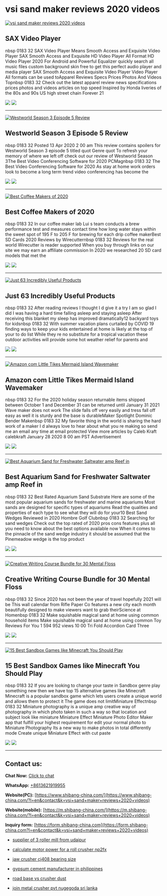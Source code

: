 # vsi sand maker reviews 2020 videos

<a href="https://swt.shibang-china.com/?l=en&img&k=vsi+sand+maker+reviews+2020+videos" target="_blank">![vsi sand maker reviews 2020 videos](http://static.shibang-china.com/all-800x300/407.jpg)</a>

## SAX Video Player
nbsp 0183 32 SAX Video Player Means Smooth Access and Exquisite Video Player SAX Smooth Access and Exquisite HD Video Player All Format HD Video Player 2020 For Android and Powerful Equalizer quickly search all music files custom background skin free to get this perfect audio player and media player SAX Smooth Access and Exquisite Video Player Video Player All formats can be used toApparel Reviews Specs Prices Photos And Videos Topnbsp 0183 32 Check out the latest apparel review news specifications prices photos and videos articles on top speed Inspired by Honda liveries of the 80s and 90s US high street chain Forever 21


<a href="https://whatsapp.shibangsoft.com/WhatsApp.php" target="_blank" title="WhatsApp">![](http://static.shibang-china.com/icon/whatsapp.png)</a> <a href="https://swt.shibang-china.com/?l=en&icon&k=vsi+sand+maker+reviews+2020+videos" target="_blank">![](http://static.shibang-china.com/icon/chat-en.png)</a>

---

<a href="https://swt.shibang-china.com/?l=en&img&k=vsi+sand+maker+reviews+2020+videos" target="_blank">![Westworld Season 3 Episode 5 Review](http://static.shibang-china.com/all-800x300/1370.jpg)</a>

## Westworld Season 3 Episode 5 Review
nbsp 0183 32 Posted 13 Apr 2020 2 00 am This review contains spoilers for Westworld Season 3 episode 5 titled quot Genre quot To refresh your memory of where we left off check out our review of Westworld Season 3The Best Video Conferencing Software for 2020 PCMagnbsp 0183 32 The Best Video Conferencing Software for 2020 As stay at home work orders look to become a long term trend video conferencing has become the


<a href="https://whatsapp.shibangsoft.com/WhatsApp.php" target="_blank" title="WhatsApp">![](http://static.shibang-china.com/icon/whatsapp.png)</a> <a href="https://swt.shibang-china.com/?l=en&icon&k=vsi+sand+maker+reviews+2020+videos" target="_blank">![](http://static.shibang-china.com/icon/chat-en.png)</a>

---

<a href="https://swt.shibang-china.com/?l=en&img&k=vsi+sand+maker+reviews+2020+videos" target="_blank">![Best Coffee Makers of 2020](http://static.shibang-china.com/all-800x300/1355.jpg)</a>

## Best Coffee Makers of 2020
nbsp 0183 32 In our coffee maker lab Lui s team conducts a brew performance test and measures contact time how long water stays within the sweet spot of 195 F to 205 F for brewing for each drip coffee makerBest SD Cards 2020 Reviews by Wirecutternbsp 0183 32 Reviews for the real world Wirecutter is reader supported When you buy through links on our site we may earn an affiliate commission In 2020 we researched 20 SD card models that met the


<a href="https://whatsapp.shibangsoft.com/WhatsApp.php" target="_blank" title="WhatsApp">![](http://static.shibang-china.com/icon/whatsapp.png)</a> <a href="https://swt.shibang-china.com/?l=en&icon&k=vsi+sand+maker+reviews+2020+videos" target="_blank">![](http://static.shibang-china.com/icon/chat-en.png)</a>

---

<a href="https://swt.shibang-china.com/?l=en&img&k=vsi+sand+maker+reviews+2020+videos" target="_blank">![Just 63 Incredibly Useful Products](http://static.shibang-china.com/all-800x300/1101.jpg)</a>

## Just 63 Incredibly Useful Products
nbsp 0183 32 After reading reviews I thought I d give it a try I am so glad I did I was having a hard time falling asleep and staying asleep After receiving this blanket my sleep has improved dramatically12 backyard toys for kidsnbsp 0183 32 With summer vacation plans curtailed by COVID 19 finding ways to keep your kids entertained at home is likely at the top of your to do list While they re no substitute for a tropical vacation these outdoor activities will provide some hot weather relief for parents and


<a href="https://whatsapp.shibangsoft.com/WhatsApp.php" target="_blank" title="WhatsApp">![](http://static.shibang-china.com/icon/whatsapp.png)</a> <a href="https://swt.shibang-china.com/?l=en&icon&k=vsi+sand+maker+reviews+2020+videos" target="_blank">![](http://static.shibang-china.com/icon/chat-en.png)</a>

---

<a href="https://swt.shibang-china.com/?l=en&img&k=vsi+sand+maker+reviews+2020+videos" target="_blank">![Amazon com Little Tikes Mermaid Island Wavemaker](http://static.shibang-china.com/all-800x300/721.jpg)</a>

## Amazon com Little Tikes Mermaid Island Wavemaker
nbsp 0183 32 For the 2020 holiday season returnable items shipped between October 1 and December 31 can be returned until January 31 2021 Wave maker does not work The slide falls off very easily and tress fall off easy as well it is sturdy and the base is durableMaker Spotlight Dominic Bender Makenbsp 0183 32 My favorite thing in the world is sharing the hard work of a maker I d always love to hear about what you re making so send me an email any time at email protected View more articles by Caleb Kraft calebkraft January 28 2020 8 00 am PST Advertisement


<a href="https://whatsapp.shibangsoft.com/WhatsApp.php" target="_blank" title="WhatsApp">![](http://static.shibang-china.com/icon/whatsapp.png)</a> <a href="https://swt.shibang-china.com/?l=en&icon&k=vsi+sand+maker+reviews+2020+videos" target="_blank">![](http://static.shibang-china.com/icon/chat-en.png)</a>

---

<a href="https://swt.shibang-china.com/?l=en&img&k=vsi+sand+maker+reviews+2020+videos" target="_blank">![Best Aquarium Sand for Freshwater Saltwater amp Reef in](http://static.shibang-china.com/all-800x300/183.jpg)</a>

## Best Aquarium Sand for Freshwater Saltwater amp Reef in
nbsp 0183 32 Best Rated Aquarium Sand Substrate Here are some of the most popular aquarium sands for freshwater and marine aquariums Most sands are designed for specific types of aquariums Read the qualities and properties of each type to see what they will do for your10 Best Sand Wedges Reviewed in 2020 Hombre Golf Clubnbsp 0183 32 Searching for sand wedges Check out the top rated of 2020 pros cons features plus all you need to know about the best options available now When it comes to the pinnacle of the sand wedge industry it should be assumed that the Pinemeadow wedge is the top product


<a href="https://whatsapp.shibangsoft.com/WhatsApp.php" target="_blank" title="WhatsApp">![](http://static.shibang-china.com/icon/whatsapp.png)</a> <a href="https://swt.shibang-china.com/?l=en&icon&k=vsi+sand+maker+reviews+2020+videos" target="_blank">![](http://static.shibang-china.com/icon/chat-en.png)</a>

---

<a href="https://swt.shibang-china.com/?l=en&img&k=vsi+sand+maker+reviews+2020+videos" target="_blank">![Creative Writing Course Bundle for 30 Mental Floss](http://static.shibang-china.com/all-800x300/288.jpg)</a>

## Creative Writing Course Bundle for 30 Mental Floss
nbsp 0183 32 Since 2020 has not been the year of travel hopefully 2021 will be This wall calendar from Rifle Paper Co features a new city each month beautifully designed to make viewers want to grab theirScience at Homenbsp 0183 32 Make squishable magical sand at home using common household items Make squishable magical sand at home using common Toy Reviews For You 1 594 952 views 10 00 Tri Fold Accordion Card Three


<a href="https://whatsapp.shibangsoft.com/WhatsApp.php" target="_blank" title="WhatsApp">![](http://static.shibang-china.com/icon/whatsapp.png)</a> <a href="https://swt.shibang-china.com/?l=en&icon&k=vsi+sand+maker+reviews+2020+videos" target="_blank">![](http://static.shibang-china.com/icon/chat-en.png)</a>

---

<a href="https://swt.shibang-china.com/?l=en&img&k=vsi+sand+maker+reviews+2020+videos" target="_blank">![15 Best Sandbox Games like Minecraft You Should Play](http://static.shibang-china.com/all-800x300/7.jpg)</a>

## 15 Best Sandbox Games like Minecraft You Should Play
nbsp 0183 32 If you are looking to change your taste in Sandbox genre play something new then we have top 15 alternative games like Minecraft Minecraft is a popular sandbox game which lets users create a unique world and allows them to protect it The game does not limitMiniature Effectnbsp 0183 32 Miniature photography is a unique amp creative way of photography in which photo taken in such a way so that location and subject look like miniature Miniature Effect Miniature Photo Editor Maker app that fulfill your highest requirement for edit your normal photo to Miniature Photography Its a new way to make photos in total differently mode Create unique Miniature Effect with cut paste


<a href="https://whatsapp.shibangsoft.com/WhatsApp.php" target="_blank" title="WhatsApp">![](http://static.shibang-china.com/icon/whatsapp.png)</a> <a href="https://swt.shibang-china.com/?l=en&icon&k=vsi+sand+maker+reviews+2020+videos" target="_blank">![](http://static.shibang-china.com/icon/chat-en.png)</a>

---
## Contact us:

**Chat Now:** [Click to chat](https://swt.shibang-china.com?l=en&contact&k=vsi+sand+maker+reviews+2020+videos)

**WhatsApp:**  [+8613621919955](https://whatsapp.shibangsoft.com/WhatsApp.php)

**Website(PC):** [https://www.shibang-china.com/](https://www.shibang-china.com/?l=en&contact&k=vsi+sand+maker+reviews+2020+videos)

**Website(mobile):** [https://m.shibang-china.com/](https://m.shibang-china.com/?l=en&contact&k=vsi+sand+maker+reviews+2020+videos)

**Inquiry form:** [https://form.shibang-china.com](https://form.shibang-china.com?l=en&contact&k=vsi+sand+maker+reviews+2020+videos)

* [supplier of 3 roller mill from udaipur](../169/supplier%20of%203%20roller%20mill%20from%20udaipur.md)

* [calculate motor power for a roll crusher np2fx](../165/calculate%20motor%20power%20for%20a%20roll%20crusher%20np2fx.md)

* [jaw crusher cj408 bearing size](../166/jaw%20crusher%20cj408%20bearing%20size.md)

* [gypsum cement manufacturer in philippines](../162/gypsum%20cement%20manufacturer%20in%20philippines.md)

* [road base vs crusher dust](../170/road%20base%20vs%20crusher%20dust.md)

* [join metal crusher pvt nugegoda sri lanka](../168/join%20metal%20crusher%20pvt%20nugegoda%20sri%20lanka.md)
